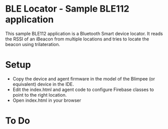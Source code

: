 
BLE Locator - Sample BLE112 application
=======================================

This sample BLE112 application is a Bluetooth Smart device locator. It reads the RSSI of an iBeacon from multiple locations and tries to locate the beacon using trilateration.

Setup
=====

- Copy the device and agent firmware in the model of the Blimpee (or equivalent) device in the IDE. 
- Edit the index.html and agent code to configure Firebase classes to point to the right location.
- Open index.html in your browser

To Do
=====


